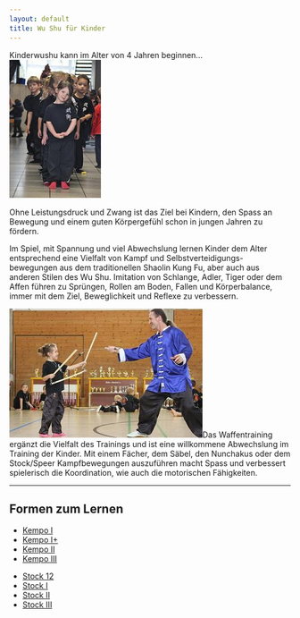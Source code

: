 ```yaml
---
layout: default
title: Wu Shu für Kinder
---
```


Kinderwushu kann im Alter von 4 Jahren beginnen...
<img class="right" src="/images/kinder.jpg" alt="Wu Shu Kids">

Ohne Leistungsdruck und Zwang ist das Ziel bei Kindern, den Spass an Bewegung und einem guten Körpergefühl schon in jungen Jahren zu fördern.

Im Spiel, mit Spannung und viel Abwechslung lernen Kinder dem Alter entsprechend eine Vielfalt von Kampf und Selbstverteidigungs-bewegungen aus dem traditionellen Shaolin Kung Fu, aber auch aus anderen Stilen des Wu Shu. Imitation von Schlange, Adler, Tiger oder dem Affen führen zu Sprüngen, Rollen am Boden, Fallen und Körperbalance, immer mit dem Ziel, Beweglichkeit und Reflexe zu verbessern.

<img class="ifloat-left" src="/images/waffen-laura.jpg" alt="Waffentraining">Das Waffentraining ergänzt die Vielfalt des Trainings und ist eine willkommene Abwechslung im Training der Kinder.
Mit einem Fächer, dem Säbel, den Nunchakus oder dem Stock/Speer Kampfbewegungen auszuführen macht Spass und verbessert spielerisch die Koordination, wie auch die motorischen Fähigkeiten.

---
Formen zum Lernen
---

<ul class="small-block-grid-1 medium-block-grid-2 large-block-grid-3">
<li><a target="_blank" href="http://www.flickr.com/photos/117851037@N03/13237800365/in/photostream/" class="button-contact-place">Kempo I</a></li>
<li><a target="_blank" href="http://www.flickr.com/photos/117851037@N03/13238234274/" class="button-contact-place">Kempo I+</a></li>
<li><a target="_blank" href="http://www.flickr.com/photos/117851037@N03/13238394964/" class="button-contact-place">Kempo II</a></li>
<li><a target="_blank" href="http://www.flickr.com/photos/117851037@N03/13238528603/" class="button-contact-place">Kempo III</a></li>
</ul>
<ul class="small-block-grid-1 medium-block-grid-2 large-block-grid-3">
<li><a target="_blank" href="/infos-kontakt/wetzikon/" class="button-contact-place">Stock 12</a></li>
<li><a target="_blank" href="/infos-kontakt/rueti/" class="button-contact-place">Stock I</a></li>
<li><a target="_blank" href="/infos-kontakt/tagelswangen/" class="button-contact-place">Stock II</a></li>
<li><a target="_blank" href="/infos-kontakt/hittnau/" class="button-contact-place">Stock III</a></li>
</ul>
